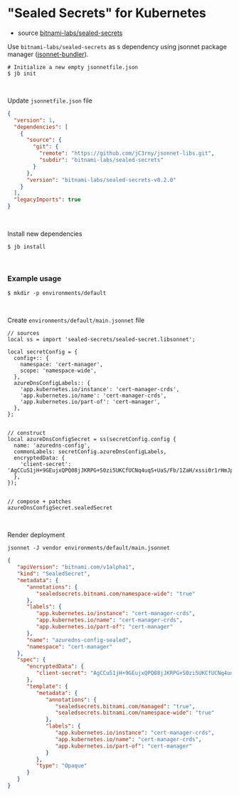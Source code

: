 # "Sealed Secrets" for Kubernetes
* source [bitnami-labs/sealed-secrets](https://github.com/bitnami-labs/sealed-secrets)

Use `bitnami-labs/sealed-secrets` as s dependency using jsonnet package manager ([jsonnet-bundler](https://github.com/jsonnet-bundler/jsonnet-bundler)).
``` shell
# Initialize a new empty jsonnetfile.json
$ jb init
```
<br />

Update `jsonnetfile.json` file
``` json
{
  "version": 1,
  "dependencies": [
    {
      "source": {
        "git": {
          "remote": "https://github.com/jC3rny/jsonnet-libs.git",
          "subdir": "bitnami-labs/sealed-secrets"
        }
      },
      "version": "bitnami-labs/sealed-secrets-v0.2.0"
    }
  ],
  "legacyImports": true
}
```
<br />

Install new dependencies
``` shel
$ jb install
```
<br />

### Example usage
``` shell
$ mkdir -p environments/default
```
<br />

Create `environments/default/main.jsonnet` file
``` jsonnet
// sources
local ss = import 'sealed-secrets/sealed-secret.libsonnet';

local secretConfig = {
  config+:: {
    namespace: 'cert-manager',
    scope: 'namespace-wide',
  },
  azureDnsConfigLabels:: {
    'app.kubernetes.io/instance': 'cert-manager-crds',
    'app.kubernetes.io/name': 'cert-manager-crds',
    'app.kubernetes.io/part-of': 'cert-manager',
  },
};


// construct
local azureDnsConfigSecret = ss(secretConfig.config {
  name: 'azuredns-config',
  commonLabels: secretConfig.azureDnsConfigLabels,
  encryptedData: {
    'client-secret': 'AgCCuS1jH+9GEujxQPQ08jJKRPG+S0zi5UKCfUCNq4uqS+UaS/Fb/1ZaH/xssi0r1rHmJpCIkm5gRrr3Nwx8SnkT1Ddf7PuryjxoUGPw7BPV4EbupahOWKdT45+pAjcCSr+jEbLEJvlejs=',
  },
});


// compose + patches
azureDnsConfigSecret.sealedSecret
```
<br />

Render deployment
``` shell
jsonnet -J vendor environments/default/main.jsonnet
```
``` json
{
   "apiVersion": "bitnami.com/v1alpha1",
   "kind": "SealedSecret",
   "metadata": {
      "annotations": {
         "sealedsecrets.bitnami.com/namespace-wide": "true"
      },
      "labels": {
         "app.kubernetes.io/instance": "cert-manager-crds",
         "app.kubernetes.io/name": "cert-manager-crds",
         "app.kubernetes.io/part-of": "cert-manager"
      },
      "name": "azuredns-config-sealed",
      "namespace": "cert-manager"
   },
   "spec": {
      "encryptedData": {
         "client-secret": "AgCCuS1jH+9GEujxQPQ08jJKRPG+S0zi5UKCfUCNq4uqS+UaS/Fb/1ZaH/xssi0r1rHmJpCIkm5gRrr3Nwx8SnkT1Ddf7PuryjxoUGPw7BPV4EbupahOWKdT45+pAjcCSr+jEbLEJvlejs=",
      },
      "template": {
         "metadata": {
            "annotations": {
               "sealedsecrets.bitnami.com/managed": "true",
               "sealedsecrets.bitnami.com/namespace-wide": "true"
            },
            "labels": {
               "app.kubernetes.io/instance": "cert-manager-crds",
               "app.kubernetes.io/name": "cert-manager-crds",
               "app.kubernetes.io/part-of": "cert-manager"
            }
         },
         "type": "Opaque"
      }
   }
}
```
